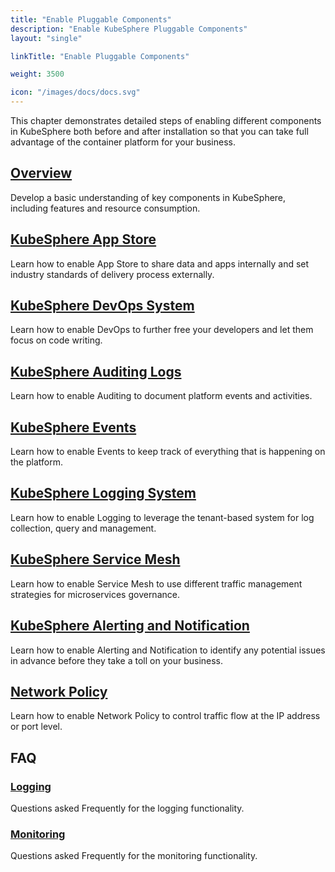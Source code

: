 ```yaml
---
title: "Enable Pluggable Components"
description: "Enable KubeSphere Pluggable Components"
layout: "single"

linkTitle: "Enable Pluggable Components"

weight: 3500

icon: "/images/docs/docs.svg"
---
```


This chapter demonstrates detailed steps of enabling different components in KubeSphere both before and after installation so that you can take full advantage of the container platform for your business.

## [Overview](../pluggable-components/overview/)

Develop a basic understanding of key components in KubeSphere, including features and resource consumption.

## [KubeSphere App Store](../pluggable-components/app-store/)

Learn how to enable App Store to share data and apps internally and set industry standards of delivery process externally.

## [KubeSphere DevOps System](../pluggable-components/devops/)

Learn how to enable DevOps to further free your developers and let them focus on code writing.

## [KubeSphere Auditing Logs](../pluggable-components/auditing-logs/)

Learn how to enable Auditing to document platform events and activities. 

## [KubeSphere Events](../pluggable-components/events/)

Learn how to enable Events to keep track of everything that is happening on the platform.

## [KubeSphere Logging System](../pluggable-components/logging/)

Learn how to enable Logging to leverage the tenant-based system for log collection, query and management.

## [KubeSphere Service Mesh](../pluggable-components/service-mesh/)

Learn how to enable Service Mesh to use different traffic management strategies for microservices governance.

## [KubeSphere Alerting and Notification](../pluggable-components/alerting-notification/)

Learn how to enable Alerting and Notification to identify any potential issues in advance before they take a toll on your business.

## [Network Policy](../pluggable-components/network-policy/)

Learn how to enable Network Policy to control traffic flow at the IP address or port level.

## FAQ

### [Logging](../pluggable-components/faq/logging/)

Questions asked Frequently for the logging functionality.

### [Monitoring](../pluggable-components/faq/monitoring/)

Questions asked Frequently for the monitoring functionality.
